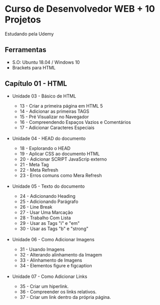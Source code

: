 # Curso de Desenvolvedor WEB + 10 Projetos<br>
<p>Estudando pela Udemy</p>

## Ferramentas

<ul>
	<li type = "square"> S.O: Ubuntu 18.04 / Windows 10</li>
	<li type = "square"> Brackets para HTML </li>

</ul>

## Capítulo 01 - HTML

<ul>
    <li> Unidade 03 - Básico de HTML</li>
    <ul>
        <li type = "circle"> 13 - Criar a primeira página em HTML 5 </li>
        <li type = "circle"> 14 - Adicionar as primeiras TAGS </li>
        <li type = "circle"> 15 - Pré Visualizar no Navegador </li>
        <li type = "circle"> 16 - Compreendendo Espaços Vazios e Comentários </li>
        <li type = "circle"> 17 - Adicionar Caracteres Especiais </li>
    </ul>
    <br>
    <li> Unidade 04 - HEAD do documento</li>
    <ul>
        <li type = "circle"> 18 - Explorando o HEAD </li>
        <li type = "circle"> 19 - Aplicar CSS ao documento HTML </li>
        <li type = "circle"> 20 - Adicionar SCRIPT JavaScrip externo </li>
        <li type = "circle"> 21 - Meta Tag </li>
        <li type = "circle"> 22 - Meta Refresh </li>
        <li type = "circle"> 23 - Erros comuns como  Mera Refresh </li>
    </ul>
    <br>
    <li> Unidade 05 - Texto do documento</li>
    <ul>
        <li type = "circle"> 24 - Adicionando Heading </li>
        <li type = "circle"> 25 - Adicionando Parágrafo </li>
        <li type = "circle"> 26 - Line Break </li>
        <li type = "circle"> 27 - Usar Uma Marcação </li>
        <li type = "circle"> 28 - Trabalho Com Lista </li>
        <li type = "circle"> 29 - Usar as Tags "i" e "em" </li>
        <li type = "circle"> 30 - Usar as Tags "b" e "strong" </li>
    </ul>
    <br>
    <li> Unidade 06 - Como Adicionar Imagens</li>
    <ul>
        <li type = "circle"> 31 - Usando Imagens </li>
        <li type = "circle"> 32 - Alterando alinhamento da Imagem </li>
        <li type = "circle"> 33 - Alinhamento de Imagens </li>
        <li type = "circle"> 34 - Elementos figure e figcaption </li>
    </ul>
    <br>
    <li> Unidade 07 - Como Adicionar Links</li>
    <ul>
        <li type = "circle"> 35 - Criar um hiperlink.</li>
        <li type = "circle"> 36 - Compreender os links relativos.</li>
        <li type = "circle"> 37 - Criar um link dentro da própria página.</li>
    </ul>
</ul>